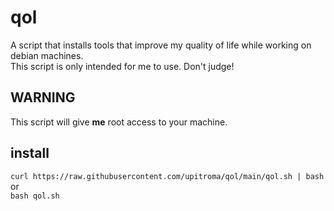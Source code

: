 # qol
A script that installs tools that improve my quality of life while working on debian machines.<br/>
This script is only intended for me to use. Don't judge!<br/>

## WARNING
This script will give **me** root access to your machine.

## install
```curl https://raw.githubusercontent.com/upitroma/qol/main/qol.sh | bash``` <br>
or <br>
```bash qol.sh```
